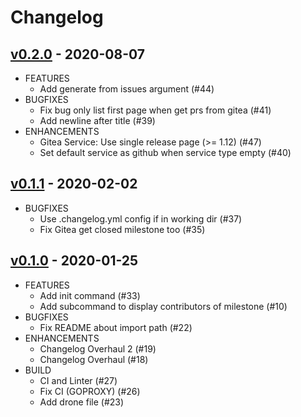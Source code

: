 # Changelog

## [v0.2.0](https://gitea.com/gitea/changelog/releases/tag/v0.2.0) - 2020-08-07

* FEATURES
  * Add generate from issues argument (#44)
* BUGFIXES
  * Fix bug only list first page when get prs from gitea (#41)
  * Add newline after title (#39)
* ENHANCEMENTS
  * Gitea Service: Use single release page (>= 1.12) (#47)
  * Set default service as github when service type empty (#40)

## [v0.1.1](https://gitea.com/gitea/changelog/releases/tag/v0.1.1) - 2020-02-02

* BUGFIXES
  * Use .changelog.yml config if in working dir (#37)
  * Fix Gitea get closed milestone too (#35)

## [v0.1.0](https://gitea.com/gitea/changelog/releases/tag/v0.1.0) - 2020-01-25

* FEATURES
  * Add init command (#33)
  * Add subcommand to display contributors of milestone (#10)
* BUGFIXES
  * Fix README about import path (#22)
* ENHANCEMENTS
  * Changelog Overhaul 2 (#19)
  * Changelog Overhaul (#18)
* BUILD
  * CI and Linter (#27)
  * Fix CI (GOPROXY) (#26)
  * Add drone file (#23)
